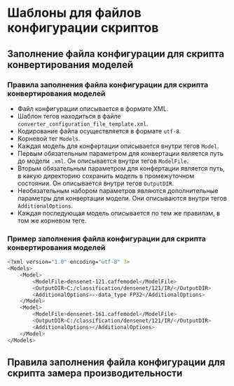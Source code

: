 # Шаблоны для файлов конфигурации скриптов

## Заполнение файла конфигурации для скрипта конвертирования моделей

### Правила заполнения файла конфигурации для скрипта конвертирования моделей

- Файл конфигурации описывается в формате XML.
- Шаблон тегов находиться в файле `converter_configuration_file_template.xml`.
- Кодирование файла осуществляется в формате `utf-8`.
- Корневой тег `Models`.
- Каждая модель для конфертации описывается внутри тегов `Model`.
- Первым обязательным параметром для конвертации является путь до модели `.xml`.
  Он описывается внутри тегов `ModelFile`.
- Вторым обязательным параметром для конфертации является путь,
  в какую директорию сохранить модель в промежуточном состоянии.
  Он описывается внутри тегов `OutputDIR`.
- Необязательным набором параметров являются дополнительные параметры
  для конвертации модели.
  Они описываются внутри тегов `AdditionalOptions`.
- Каждая последующая модель описывается по тем же правилам, в том же корневом теге.

### Пример заполнения файла конфигурации для скрипта конвертирования моделей

```bash
<?xml version="1.0" encoding="utf-8" ?>
<Models>
    <Model>
        <ModelFile>densenet-121.caffemodel</ModelFile>
        <OutputDIR>C:/classification/densenet/121/IR/</OutputDIR>
        <AdditionalOptions>--data_type FP32</AdditionalOptions>
    </Model>
    <Model>
        <ModelFile>densenet-161.caffemodel</ModelFile>
        <OutputDIR>C:/classification/densenet/121/IR/</OutputDIR>
        <AdditionalOptions></AdditionalOptions>
    </Model>
</Models>
```

## Правила заполнения файла конфигурации для скрипта замера производительности
